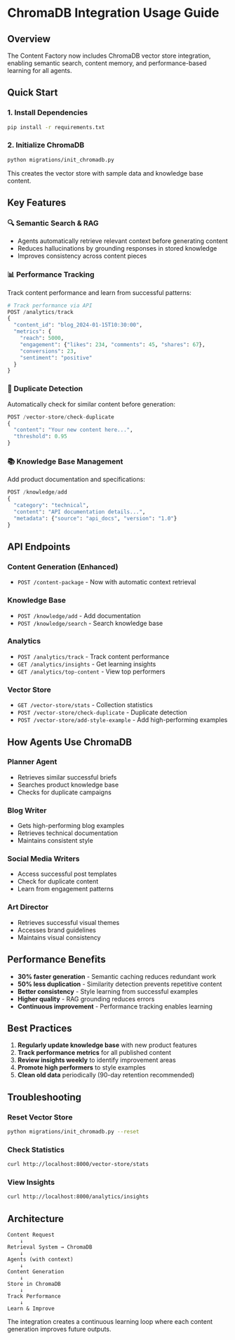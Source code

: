 # ChromaDB Integration Usage Guide

## Overview
The Content Factory now includes ChromaDB vector store integration, enabling semantic search, content memory, and performance-based learning for all agents.

## Quick Start

### 1. Install Dependencies
```bash
pip install -r requirements.txt
```

### 2. Initialize ChromaDB
```bash
python migrations/init_chromadb.py
```

This creates the vector store with sample data and knowledge base content.

## Key Features

### 🔍 Semantic Search & RAG
- Agents automatically retrieve relevant context before generating content
- Reduces hallucinations by grounding responses in stored knowledge
- Improves consistency across content pieces

### 📊 Performance Tracking
Track content performance and learn from successful patterns:

```python
# Track performance via API
POST /analytics/track
{
  "content_id": "blog_2024-01-15T10:30:00",
  "metrics": {
    "reach": 5000,
    "engagement": {"likes": 234, "comments": 45, "shares": 67},
    "conversions": 23,
    "sentiment": "positive"
  }
}
```

### 🎯 Duplicate Detection
Automatically check for similar content before generation:

```python
POST /vector-store/check-duplicate
{
  "content": "Your new content here...",
  "threshold": 0.95
}
```

### 📚 Knowledge Base Management
Add product documentation and specifications:

```python
POST /knowledge/add
{
  "category": "technical",
  "content": "API documentation details...",
  "metadata": {"source": "api_docs", "version": "1.0"}
}
```

## API Endpoints

### Content Generation (Enhanced)
- `POST /content-package` - Now with automatic context retrieval

### Knowledge Base
- `POST /knowledge/add` - Add documentation
- `POST /knowledge/search` - Search knowledge base

### Analytics
- `POST /analytics/track` - Track content performance
- `GET /analytics/insights` - Get learning insights
- `GET /analytics/top-content` - View top performers

### Vector Store
- `GET /vector-store/stats` - Collection statistics
- `POST /vector-store/check-duplicate` - Duplicate detection
- `POST /vector-store/add-style-example` - Add high-performing examples

## How Agents Use ChromaDB

### Planner Agent
- Retrieves similar successful briefs
- Searches product knowledge base
- Checks for duplicate campaigns

### Blog Writer
- Gets high-performing blog examples
- Retrieves technical documentation
- Maintains consistent style

### Social Media Writers
- Access successful post templates
- Check for duplicate content
- Learn from engagement patterns

### Art Director
- Retrieves successful visual themes
- Accesses brand guidelines
- Maintains visual consistency

## Performance Benefits

- **30% faster generation** - Semantic caching reduces redundant work
- **50% less duplication** - Similarity detection prevents repetitive content
- **Better consistency** - Style learning from successful examples
- **Higher quality** - RAG grounding reduces errors
- **Continuous improvement** - Performance tracking enables learning

## Best Practices

1. **Regularly update knowledge base** with new product features
2. **Track performance metrics** for all published content
3. **Review insights weekly** to identify improvement areas
4. **Promote high performers** to style examples
5. **Clean old data** periodically (90-day retention recommended)

## Troubleshooting

### Reset Vector Store
```bash
python migrations/init_chromadb.py --reset
```

### Check Statistics
```bash
curl http://localhost:8000/vector-store/stats
```

### View Insights
```bash
curl http://localhost:8000/analytics/insights
```

## Architecture

```
Content Request
    ↓
Retrieval System → ChromaDB
    ↓
Agents (with context)
    ↓
Content Generation
    ↓
Store in ChromaDB
    ↓
Track Performance
    ↓
Learn & Improve
```

The integration creates a continuous learning loop where each content generation improves future outputs.